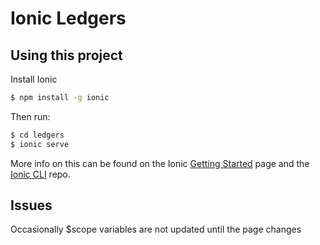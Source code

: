 Ionic Ledgers
=====================

## Using this project

Install Ionic

```bash
$ npm install -g ionic
```

Then run:

```bash
$ cd ledgers
$ ionic serve
```

More info on this can be found on the Ionic [Getting Started](http://ionicframework.com/getting-started) page and the [Ionic CLI](https://github.com/driftyco/ionic-cli) repo.

## Issues

Occasionally $scope variables are not updated until the page changes
